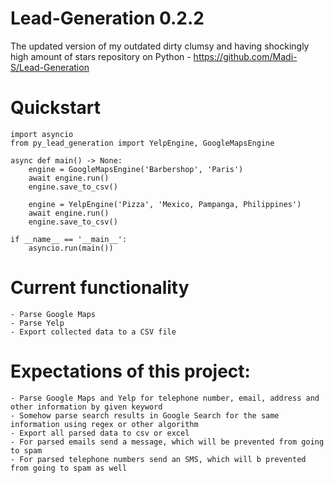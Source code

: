 # Lead-Generation 0.2.2

The updated version of my outdated dirty clumsy and having shockingly high amount of stars repository on Python - https://github.com/Madi-S/Lead-Generation

# Quickstart

```
import asyncio
from py_lead_generation import YelpEngine, GoogleMapsEngine

async def main() -> None:
    engine = GoogleMapsEngine('Barbershop', 'Paris')
    await engine.run()
    engine.save_to_csv()

    engine = YelpEngine('Pizza', 'Mexico, Pampanga, Philippines')
    await engine.run()
    engine.save_to_csv()

if __name__ == '__main__':
    asyncio.run(main())
```

# Current functionality
    - Parse Google Maps
    - Parse Yelp
    - Export collected data to a CSV file

# Expectations of this project:

    - Parse Google Maps and Yelp for telephone number, email, address and other information by given keyword
    - Somehow parse search results in Google Search for the same information using regex or other algorithm
    - Export all parsed data to csv or excel
    - For parsed emails send a message, which will be prevented from going to spam
    - For parsed telephone numbers send an SMS, which will b prevented from going to spam as well
